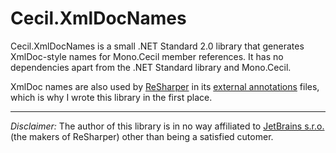 # Cecil.XmlDocNames
Cecil.XmlDocNames is a small .NET Standard 2.0 library that generates XmlDoc-style names
for Mono.Cecil member references. It has no dependencies apart from the .NET Standard library and Mono.Cecil.

XmlDoc names are also used by [ReSharper](https://www.jetbrains.com/resharper/) in its
[external annotations](https://www.jetbrains.com/help/resharper/Code_Analysis__External_Annotations.html)
files, which is why I wrote this library in the first place.

---

*Disclaimer:* The author of this library is in no way affiliated to [JetBrains s.r.o.](https://www.jetbrains.com/)
(the makers of ReSharper) other than being a satisfied cutomer.